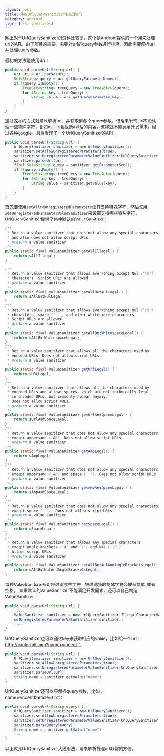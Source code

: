 ```yaml
---
layout: post
title: 使用UrlQuerySanitizer来处理url
category: android
tags: [url, sanitizer]
---
```


网上对于UrlQuerySanitizer的资料比较少，这个是Android提供的一个用来处理url的API。由于项目的需要，需要对url的query参数进行排序，因此需要解析url并处理query参数。
<!-- more -->
最初的方法是使用Uri：
```java
public void parseUrl(String url) {
	Uri uri = Uri.parse(url);
	Set<String> query = uri.getQueryParameterNames();
	if (!query.isEmpty()) {
		TreeSet<String> treeQuery = new TreeSet<>(query);
		for (String key : treeQuery) {
			String value = uri.getQueryParameter(key);
		}
	}
}
```
通过这样的方式就可以解析url，并获取到各个query参数。但后来发现Uri不能处理一些特殊字符，比如`#`，Uri会截断`#`以后的内容，这样就不能满足开发需求。经过各种google，最后发现了一个UrlQuerySanitizer的API：
```java
public void parseUrl(String url) {
	UrlQuerySanitizer sanitizer = new UrlQuerySanitizer();
	sanitizer.setAllowUnregisteredParamaters(true);
	sanitizer.setUnregisteredParameterValueSanitizer(UrlQuerySanitizer.getAllButNulLegal());
	sanitizer.parseUrl(url);
	final Set<String> query = sanitizer.getParameterSet();
	if (!query.isEmpty()) {
		TreeSet<String> treeQuery = new TreeSet<>(query);
		for (String key : treeQuery) {
			String value = sanitizer.getValue(key);
		}
	}
}
```
首先要使用`setAllowUnregisteredParamaters`让其支持特殊字符，然后使用`setUnregisteredParameterValueSanitizer`来设置支持哪些特殊字符，UrlQuerySanitizer提供了集中默认的ValueSanitizer：
```java
/**
 * Return a value sanitizer that does not allow any special characters,
 * and also does not allow script URLs.
 * @return a value sanitizer
 */
public static final ValueSanitizer getAllIllegal() {
	return sAllIllegal;
}

/**
 * Return a value sanitizer that allows everything except Nul ('\0')
 * characters. Script URLs are allowed.
 * @return a value sanitizer
 */
public static final ValueSanitizer getAllButNulLegal() {
	return sAllButNulLegal;
}
/**
 * Return a value sanitizer that allows everything except Nul ('\0')
 * characters, space (' '), and other whitespace characters.
 * Script URLs are allowed.
 * @return a value sanitizer
 */
public static final ValueSanitizer getAllButWhitespaceLegal() {
	return sAllButWhitespaceLegal;
}
/**
 * Return a value sanitizer that allows all the characters used by
 * encoded URLs. Does not allow script URLs.
 * @return a value sanitizer
 */
public static final ValueSanitizer getUrlLegal() {
	return sURLLegal;
}
/**
 * Return a value sanitizer that allows all the characters used by
 * encoded URLs and allows spaces, which are not technically legal
 * in encoded URLs, but commonly appear anyway.
 * Does not allow script URLs.
 * @return a value sanitizer
 */
public static final ValueSanitizer getUrlAndSpaceLegal() {
	return sUrlAndSpaceLegal;
}
/**
 * Return a value sanitizer that does not allow any special characters
 * except ampersand ('&'). Does not allow script URLs.
 * @return a value sanitizer
 */
public static final ValueSanitizer getAmpLegal() {
	return sAmpLegal;
}
/**
 * Return a value sanitizer that does not allow any special characters
 * except ampersand ('&') and space (' '). Does not allow script URLs.
 * @return a value sanitizer
 */
public static final ValueSanitizer getAmpAndSpaceLegal() {
	return sAmpAndSpaceLegal;
}
/**
 * Return a value sanitizer that does not allow any special characters
 * except space (' '). Does not allow script URLs.
 * @return a value sanitizer
 */
public static final ValueSanitizer getSpaceLegal() {
	return sSpaceLegal;
}
/**
 * Return a value sanitizer that allows any special characters
 * except angle brackets ('<' and '>') and Nul ('\0').
 * Allows script URLs.
 * @return a value sanitizer
 */
public static final ValueSanitizer getAllButNulAndAngleBracketsLegal() {
	return sAllButNulAndAngleBracketsLegal;
}
```
每种ValueSanitizer都对应过滤哪些字符，被过滤掉的特殊字符会被替换成_或者空格。
如果默认的ValueSanitizer不能满足开发需求，还可以自己构造ValueSanitizer：
```java
public void parseUrl(String url) {
	.....
	ValueSanitizer sanitizer = new UrlQuerySanitizer.IllegalCharacterValueSanitizer(UrlQuerySanitizer.IllegalCharacterValueSanitizer.ALL_OK);
	setUnregisteredParameterValueSanitizer(sanitizer);
	.....
}
```
UrlQuerySanitizer也可以通过key来获取相应的value，比如给一个url：http://coolerfall.com?name=vincent：
```java
public void parseUrl(String url) {
	UrlQuerySanitizer sanitizer = new UrlQuerySanitizer();
	sanitizer.setAllowUnregisteredParamaters(true);
	sanitizer.setUnregisteredParameterValueSanitizer(UrlQuerySanitizer.getAllButNulLegal());
	sanitizer.parseUrl(url);
	String name = sanitizer.getValue("name");
}
```
UrlQuerySanitizer还可以只解析query参数，比如：name=vincent&article=first：
```java
public void parseUrl(String query) {
	UrlQuerySanitizer sanitizer = new UrlQuerySanitizer();
	sanitizer.setAllowUnregisteredParamaters(true);
	sanitizer.setUnregisteredParameterValueSanitizer(UrlQuerySanitizer.getAllButNulLegal());
	sanitizer.parseQuery(query);
	String name = sanitizer.getValue("name");
	.....
}
```
以上就是UrlQuerySanitizer大致用法，用来解析处理url非常的方便。